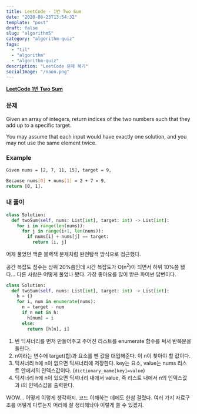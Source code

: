```yaml
---
title: LeetCode - 1번 Two Sum
date: "2020-08-23T13:54:32"
template: "post"
draft: false
slug: "algorithm5"
category: "algorithm-quiz"
tags:
  - "til"
  - "algorithm"
  - "algorithm-quiz"
description: "LeetCode 문제 복기"
socialImage: "/naon.png"
---
```


**[LeetCode 1번 Two Sum](https://leetcode.com/problems/two-sum/)**

### 문제
Given an array of integers, return indices of the two numbers such that they add up to a specific target.

You may assume that each input would have exactly one solution, and you may not use the same element twice.

### Example
```bash
Given nums = [2, 7, 11, 15], target = 9,

Because nums[0] + nums[1] = 2 + 7 = 9,
return [0, 1].
```

### 내 풀이
```python
class Solution:
  def twoSum(self, nums: List[int], target: int) -> List[int]:
    for i in range(len(nums)):
      for j in range(i+1, len(nums)):
        if nums[i] + nums[j] == target:
          return [i, j]
```

어제 풀었던 백준 블랙잭 문제처럼 완전탐색 방식으로 접근했다.

공간 복잡도 점수는 상위 20%쯤인데 시간 복잡도가 O(n<sup>2</sup>)이 되면서 하위 10%쯤 됐다... 다른 사람은 어떻게 풀었나 봤다. 가장 좋아요를 많이 받은 파이썬 답변이다.

```python
class Solution:
  def twoSum(self, nums: List[int], target: int) -> List[int]:
    h = {}
    for i, num in enumerate(nums):
      n = target - num
      if n not in h:
        h[num] = i
      else:
        return [h[n], i]
```

1. 빈 딕셔너리를 먼저 만들어주고 주어진 리스트를 enumerate 함수를 써서 반복문을 돌린다.
2. n이라는 변수에 target(합)과 요소를 뺀 값을 대입해준다. 이 n이 찾아야 할 값이다.
3. 딕셔너리 h에 n이 없으면 딕셔너리에 저장한다. key는 요소, value는 nums 리스트 안에서의 인덱스값이다. (`dictionary_name[key]=value`)
4. 딕셔너리 h에 n이 있으면 딕셔너리 내에서 value, 즉 리스트 내에서 n의 인덱스값과 i의 인덱스값을 출력한다.

WOW... 어떻게 이렇게 생각하지. 코드 이해하는 데에도 한참 걸렸다. 여러 가지 자료구조를 어떻게 다루는지 머리에 잘 정리해놔야 이렇게 쓸 수 있겠지.